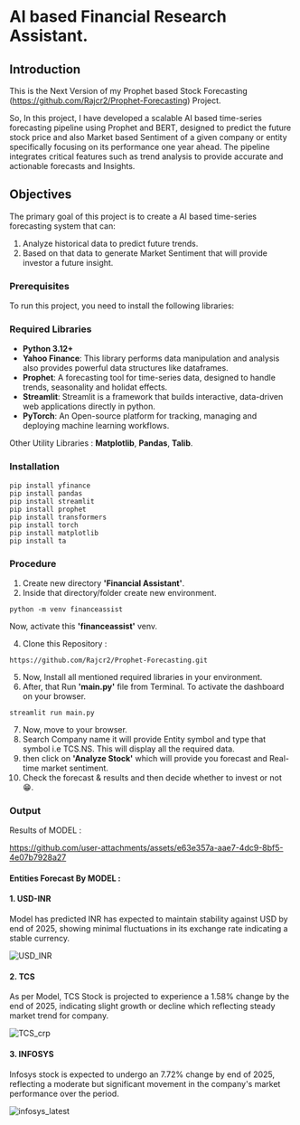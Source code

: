 # AI based Financial Research Assistant.

## Introduction

This is the Next Version of my Prophet based Stock Forecasting (https://github.com/Rajcr2/Prophet-Forecasting) Project. 

So, In this project, I have developed a scalable AI based time-series forecasting pipeline using Prophet and BERT, designed to predict the future stock price and also Market based Sentiment  of a given company or entity specifically focusing on its performance one year ahead. The pipeline integrates critical features such as trend analysis to provide accurate and actionable forecasts and Insights.

## Objectives

The primary goal of this project is to create a AI based time-series forecasting system that can:
   1. Analyze historical data to predict future trends.
   2. Based on that data to generate Market Sentiment that will provide investor a future insight.

### Prerequisites
To run this project, you need to install the following libraries:
### Required Libraries

- **Python 3.12+**
- **Yahoo Finance**: This library performs data manipulation and analysis also provides powerful data structures like dataframes.
- **Prophet**: A forecasting tool for time-series data, designed to handle trends, seasonality and holidat effects.
- **Streamlit**: Streamlit is a framework that builds interactive, data-driven web applications directly in python. 
- **PyTorch**: An Open-source platform for tracking, managing and deploying machine learning workflows.

Other Utility Libraries : **Matplotlib**, **Pandas**, **Talib**.

### Installation

   ```
   pip install yfinance
   pip install pandas
   pip install streamlit
   pip install prophet
   pip install transformers
   pip install torch
   pip install matplotlib
   pip install ta
   ```

### Procedure

1.   Create new directory **'Financial Assistant'**.
2.   Inside that directory/folder create new environment.
   
   ```
   python -m venv financeassist
   ```

  Now, activate this **'financeassist'** venv.
  
4.   Clone this Repository :

   ```
   https://github.com/Rajcr2/Prophet-Forecasting.git
   ```
5.   Now, Install all mentioned required libraries in your environment.
6.   After, that Run **'main.py'** file from Terminal. To activate the dashboard on your browser.
   ```
   streamlit run main.py
   ``` 
7. Now, move to your browser.
8. Search Company name it will provide Entity symbol and type that symbol i.e TCS.NS. This will display all the required data.
9. then click on **'Analyze Stock'** which will provide you forecast and Real-time market sentiment.
10. Check the forecast & results and then decide whether to invest or not 😁. 



### Output

Results of MODEL :

https://github.com/user-attachments/assets/e63e357a-aae7-4dc9-8bf5-4e07b7928a27






#### Entities Forecast By MODEL :
#### 1. USD-INR 
Model has predicted INR has expected to maintain stability against USD by end of 2025, showing minimal fluctuations in its exchange rate indicating a stable currency.

![USD_INR](https://github.com/user-attachments/assets/888429bb-6b05-4d17-9eca-432b33c1441d)


#### 2. TCS

As per Model, TCS Stock is projected to experience a 1.58% change by the end of 2025, indicating slight growth or decline which reflecting steady market trend for company.

![TCS_crp](https://github.com/user-attachments/assets/9e1a7139-670d-4993-9581-30bbd3932124)

#### 3. INFOSYS

Infosys stock is expected to undergo an 7.72% change by end of 2025, reflecting a moderate but significant movement in the company's market performance over the period.

![infosys_latest](https://github.com/user-attachments/assets/3554f6e6-238e-414c-9336-104e778b6fa1)



